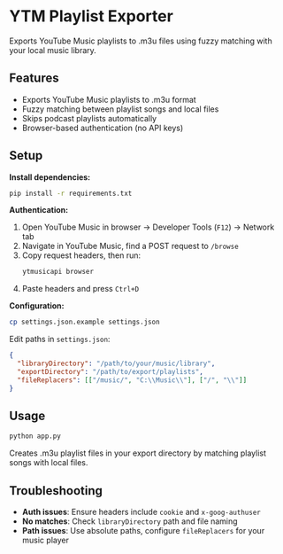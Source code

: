 # YTM Playlist Exporter

Exports YouTube Music playlists to .m3u files using fuzzy matching with your local music library.

## Features

- Exports YouTube Music playlists to .m3u format
- Fuzzy matching between playlist songs and local files
- Skips podcast playlists automatically
- Browser-based authentication (no API keys)

## Setup

**Install dependencies:**
```bash
pip install -r requirements.txt
```

**Authentication:**
1. Open YouTube Music in browser → Developer Tools (`F12`) → Network tab
2. Navigate in YouTube Music, find a POST request to `/browse` 
3. Copy request headers, then run:
   ```bash
   ytmusicapi browser
   ```
4. Paste headers and press `Ctrl+D`

**Configuration:**
```bash
cp settings.json.example settings.json
```
Edit paths in `settings.json`:
```json
{
  "libraryDirectory": "/path/to/your/music/library",
  "exportDirectory": "/path/to/export/playlists",
  "fileReplacers": [["/music/", "C:\\Music\\"], ["/", "\\"]]
}
```

## Usage

```bash
python app.py
```

Creates .m3u playlist files in your export directory by matching playlist songs with local files.

## Troubleshooting

- **Auth issues**: Ensure headers include `cookie` and `x-goog-authuser`
- **No matches**: Check `libraryDirectory` path and file naming
- **Path issues**: Use absolute paths, configure `fileReplacers` for your music player